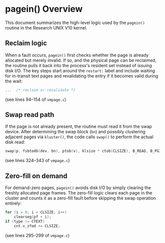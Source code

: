 # pagein() Overview

This document summarizes the high-level logic used by the `pagein()`
routine in the Research UNIX V10 kernel.

## Reclaim logic
When a fault occurs, `pagein()` first checks whether the page is already
allocated but merely invalid.  If so, and the physical page can be
reclaimed, the routine pulls it back into the process's resident set
instead of issuing disk I/O.  The key steps start around the `restart:`
label and include waiting for in-transit text pages and revalidating the
entry if it becomes valid during the wait:

```c
...  /* reclaim or revalidate */
```
(see lines 94–154 of `vmpage.c`)

## Swap read path
If the page is not already present, the routine must read it from the
swap device.  After determining the swap block (`bn`) and possibly
clustering adjacent pages via `kluster()`, the code calls `swap()` to
perform the actual disk read:

```c
swap(p, fsbtodb(dev, bn), ptob(v), klsize * ctob(CLSIZE), B_READ, B_PGIN, dev, 0);
```
(see lines 324–343 of `vmpage.c`)

## Zero-fill on demand
For demand-zero pages, `pagein()` avoids disk I/O by simply clearing the
freshly allocated page frames.  The zero-fill logic clears each page in
the cluster and counts it as a zero-fill fault before skipping the swap
operation entirely:

```c
for (i = 0; i < CLSIZE; i++)
    clearseg(pf + i);
if (type != CTEXT)
    cnt.v_zfod += CLSIZE;
```
(see lines 295–299 of `vmpage.c`)

